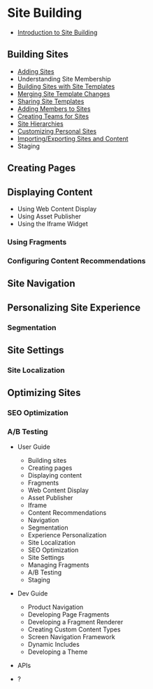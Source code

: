 # Site Building

* [Introduction to Site Building](./01-introduction-to-site-building.md)

## Building Sites

* [Adding Sites](./01-building-sites/01-adding-sites.md)
* Understanding Site Membership
* [Building Sites with Site Templates](./01-building-sites/02-building-sites-with-site-templates.md)
* [Merging Site Template Changes](./01-building-sites/03-merging-site-template-changes.md)
* [Sharing Site Templates](./01-building-sites/04-sharing-site-templates.md)
* [Adding Members to Sites](./01-building-sites/05-adding-members-to-sites.md)
* [Creating Teams for Sites](./01-building-sites/06-creating-teams-for-sites.md)
* [Site Hierarchies](./01-building-sites/07-site-hierarchies.md)
* [Customizing Personal Sites](./01-building-sites/08-customizing-personal-sites.md)
* [Importing/Exporting Sites and Content](./01-building-sites/09-importing-exporting-pages-and-content.md)
* Staging

## Creating Pages

## Displaying Content

* Using Web Content Display
* Using Asset Publisher
* Using the Iframe Widget

### Using Fragments

### Configuring Content Recommendations

## Site Navigation

## Personalizing Site Experience

### Segmentation

## Site Settings

### Site Localization

## Optimizing Sites

### SEO Optimization

### A/B Testing

* User Guide
  * Building sites
  * Creating pages
  * Displaying content
  * Fragments
  * Web Content Display
  * Asset Publisher
  * Iframe
  * Content Recommendations
  * Navigation
  * Segmentation
  * Experience Personalization
  * Site Localization
  * SEO Optimization
  * Site Settings
  * Managing Fragments
  * A/B Testing
  * Staging

* Dev Guide
  * Product Navigation
  * Developing Page Fragments
  * Developing a Fragment Renderer
  * Creating Custom Content Types
  * Screen Navigation Framework
  * Dynamic Includes
  * Developing a Theme

* APIs
* ?
